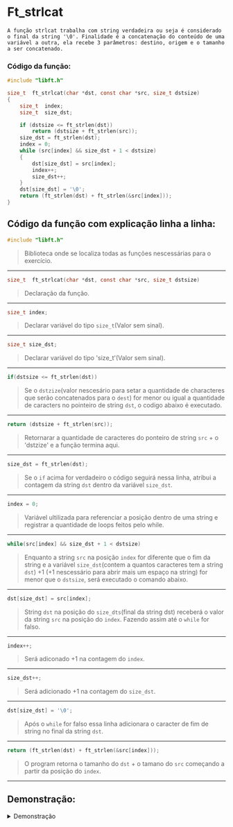     
# Ft_strlcat  
```
A função strlcat trabalha com string verdadeira ou seja é considerado o final da string '\0'. Finalidade é a concatenação do conteúdo de uma variável a outra, ela recebe 3 parâmetros: destino, origem e o tamanho a ser concatenado.
```

    
### Código da função:
```c
#include "libft.h"

size_t	ft_strlcat(char *dst, const char *src, size_t dstsize)
{
	size_t	index;
	size_t	size_dst;

	if (dstsize <= ft_strlen(dst))
		return (dstsize + ft_strlen(src));
	size_dst = ft_strlen(dst);
	index = 0;
	while (src[index] && size_dst + 1 < dstsize)
	{
		dst[size_dst] = src[index];
		index++;
		size_dst++;
	}
	dst[size_dst] = '\0';
	return (ft_strlen(dst) + ft_strlen(&src[index]));
}
```
## Código da função com explicação linha a linha:
```c
#include "libft.h"
```
>Biblioteca onde se localiza todas as funções nescessárias para o exercício.
---
```c
size_t	ft_strlcat(char *dst, const char *src, size_t dstsize)
```
>Declaração da função.
---
```c
size_t index;
``` 
>Declarar variável do tipo `size_t`(Valor sem sinal).
---
```c
size_t size_dst;
``` 
>Declarar variável do tipo 'size_t'(Valor sem sinal).
---
```c
if(dstsize <= ft_strlen(dst)) 
```
>Se o `dstzize`(valor nescesário para setar a quantidade de characteres que serão concatenados para o `dest`) for menor ou igual a quantidade de caracters no pointeiro de string `dst`, o codigo abaixo é executado.
---
```c
return (dstsize + ft_strlen(src));
```
>Retornarar a quantidade de caracteres do ponteiro de string `src` + o 'dstzize' e a função termina aqui.
---
```c
size_dst = ft_strlen(dst);
```
>Se o `if` acima for verdadeiro o código seguirá nessa linha, atribui a contagem da string `dst` dentro da variável `size_dst`.
---
```c
index = 0;
``` 
>Variável ultilizada para referenciar a posição dentro de uma string e registrar a quantidade de loops feitos pelo while.
---
```c
while(src[index] && size_dst + 1 < dstsize)
```
>Enquanto a string `src` na posição `index` for diferente que o fim da string e a variável `size_dst`(contem a quantos caracteres tem a string `dst`) +1 (+1 nescessário para abrir mais um espaço na string) for menor que o `dstsize`, será executado o comando abaixo.
---
```c
dst[size_dst] = src[index];
``` 
>String `dst` na posição do `size_dts`(final da string dst) receberá o valor da string `src` na posição do `index`. Fazendo assim até o `while` for falso.
---
```c
index++;
``` 
>Será adiconado +1 na contagem do `index`.
---
```c
size_dst++;
``` 
>Será adicionado +1 na contagem do `size_dst`.
---
```c
dst[size_dst] = '\0';
```
>Após o `while` for falso essa linha adicionara o caracter de fim de string no final da string `dst`.
---
```c
return (ft_strlen(dst) + ft_strlen(&src[index]));
```
>O program retorna o tamanho do `dst` + o tamano do `src` começando a partir da posição do `index`.
---
## Demonstração:

<details>

<summary>Demonstração</summary>

![image](https://github.com/Alef-Matos/42_lisboa/blob/master/libft_comment/Ft_strchr/)

</details>
